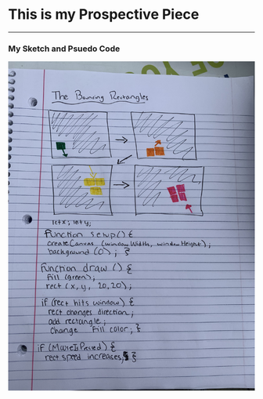 # This is my Prospective Piece
------

### My Sketch and Psuedo Code
![Sarah Perrin](images/code.jpeg?raw=true "Sarah Perrin")


